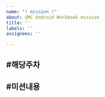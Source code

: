```yaml
---
name: "! mission !"
about: UMC Android Workbook mission
title: ''
labels: ''
assignees: ''

---
```


#해당주차
-
#미션내용
-
